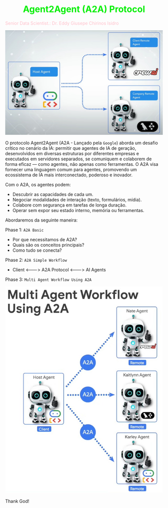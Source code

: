 # <h1 align="center"><font color="gree">Agent2Agent (A2A) Protocol</font></h1>

<font color="pink">Senior Data Scientist.: Dr. Eddy Giusepe Chirinos Isidro</font>


![](./a2a_simple/agentes_a2a.jpeg)

O protocolo Agent2Agent (A2A - Lançado pela `Google`) aborda um desafio crítico no cenário da IA: permitir que agentes de IA de geração, desenvolvidos em diversas estruturas por diferentes empresas e executados em servidores separados, se comuniquem e colaborem de forma eficaz — como agentes, não apenas como ferramentas. O A2A visa fornecer uma linguagem comum para agentes, promovendo um ecossistema de IA mais interconectado, poderoso e inovador.

Com o A2A, os agentes podem:

* Descubrir as capacidades de cada um.
* Negociar modalidades de interação (texto, formulários, mídia).
* Colabore com segurança em tarefas de longa duração.
* Operar sem expor seu estado interno, memória ou ferramentas.


Abordaremos da seguinte maneira:

Phase 1: `A2A Basic`

* Por que necessitamos de A2A?
* Quais são os conceitos principais?
* Como tudo se conecta?

Phase 2: `A2A Simple Workflow`

* Client <---> A2A Protocol <---> AI Agents

Phase 3: `Multi Agent Workflow Using A2A`

![](./a2a_simple/multi-agent.jpeg)























Thank God!
